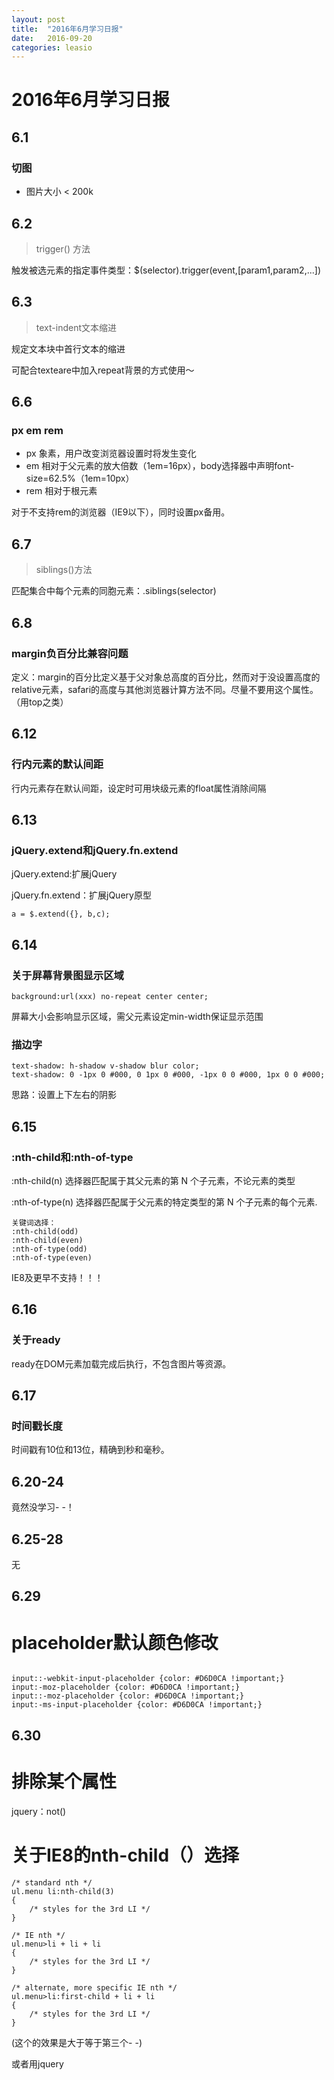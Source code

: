 ```yaml
---
layout: post
title:  "2016年6月学习日报"
date:   2016-09-20
categories: leasio
---
```


# 2016年6月学习日报
## 6.1
### 切图
- 图片大小 < 200k

## 6.2
> trigger() 方法

触发被选元素的指定事件类型：$(selector).trigger(event,[param1,param2,...])

## 6.3
> text-indent文本缩进

规定文本块中首行文本的缩进

可配合texteare中加入repeat背景的方式使用～

## 6.6
### px em rem

- px 象素，用户改变浏览器设置时将发生变化
- em 相对于父元素的放大倍数（1em=16px），body选择器中声明font-size=62.5%（1em=10px）
- rem 相对于根元素

对于不支持rem的浏览器（IE9以下），同时设置px备用。

## 6.7
> siblings()方法

匹配集合中每个元素的同胞元素：.siblings(selector)

## 6.8
### margin负百分比兼容问题

定义：margin的百分比定义基于父对象总高度的百分比，然而对于没设置高度的relative元素，safari的高度与其他浏览器计算方法不同。尽量不要用这个属性。（用top之类）

## 6.12
### 行内元素的默认间距

行内元素存在默认间距，设定时可用块级元素的float属性消除间隔

## 6.13
### jQuery.extend和jQuery.fn.extend

jQuery.extend:扩展jQuery

jQuery.fn.extend：扩展jQuery原型


```
a = $.extend({}, b,c);
```

## 6.14
### 关于屏幕背景图显示区域

```
background:url(xxx) no-repeat center center;
```
屏幕大小会影响显示区域，需父元素设定min-width保证显示范围

### 描边字

```
text-shadow: h-shadow v-shadow blur color;
text-shadow: 0 -1px 0 #000, 0 1px 0 #000, -1px 0 0 #000, 1px 0 0 #000;
```
思路：设置上下左右的阴影

## 6.15
### :nth-child和:nth-of-type

:nth-child(n) 选择器匹配属于其父元素的第 N 个子元素，不论元素的类型

:nth-of-type(n) 选择器匹配属于父元素的特定类型的第 N 个子元素的每个元素.


```
关键词选择：
:nth-child(odd)
:nth-child(even)
:nth-of-type(odd)
:nth-of-type(even)
```

IE8及更早不支持！！！

## 6.16
### 关于ready

ready在DOM元素加载完成后执行，不包含图片等资源。

## 6.17
### 时间戳长度

时间戳有10位和13位，精确到秒和毫秒。

## 6.20-24

竟然没学习- -！


## 6.25-28

无

## 6.29
# placeholder默认颜色修改


```

input::-webkit-input-placeholder {color: #D6D0CA !important;}
input:-moz-placeholder {color: #D6D0CA !important;}
input::-moz-placeholder {color: #D6D0CA !important;}
input:-ms-input-placeholder {color: #D6D0CA !important;}
```

## 6.30
# 排除某个属性

jquery：not()

# 关于IE8的nth-child（）选择


```
/* standard nth */
ul.menu li:nth-child(3)
{
    /* styles for the 3rd LI */
}

/* IE nth */
ul.menu>li + li + li 
{
    /* styles for the 3rd LI */
}

/* alternate, more specific IE nth */
ul.menu>li:first-child + li + li 
{
    /* styles for the 3rd LI */
}
```
(这个的效果是大于等于第三个- -)

或者用jquery